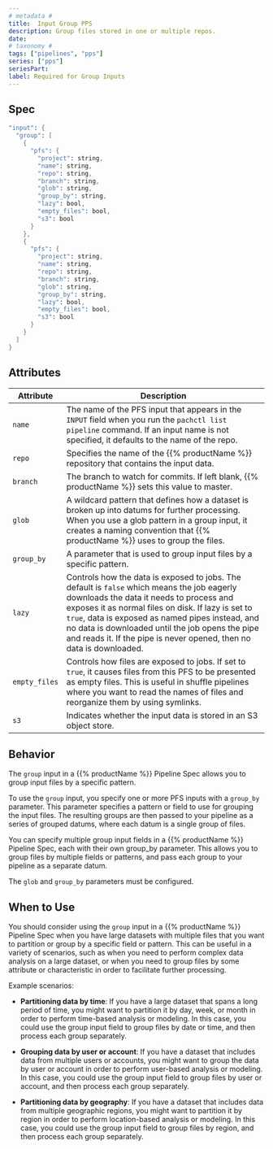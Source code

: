 ```yaml
---
# metadata # 
title:  Input Group PPS
description: Group files stored in one or multiple repos.
date: 
# taxonomy #
tags: ["pipelines", "pps"]
series: ["pps"]
seriesPart:
label: Required for Group Inputs
---
```

## Spec 

```s
"input": {
  "group": [
    {
      "pfs": {
        "project": string,
        "name": string,
        "repo": string,
        "branch": string,
        "glob": string,
        "group_by": string,
        "lazy": bool,
        "empty_files": bool,
        "s3": bool
      }
    },
    {
      "pfs": {
        "project": string,
        "name": string,
        "repo": string,
        "branch": string,
        "glob": string,
        "group_by": string,
        "lazy": bool,
        "empty_files": bool,
        "s3": bool
      }
    }
  ]
}
```

## Attributes

|Attribute|Description|
|-|-|
|`name`|The name of the PFS input that appears in the `INPUT` field when you run the `pachctl list pipeline` command. If an input name is not specified, it defaults to the name of the repo.|
|`repo`|Specifies the name of the {{% productName %}} repository that contains the input data.|
|`branch`| The branch to watch for commits. If left blank, {{% productName %}} sets this value to master. |
| `glob`| A wildcard pattern that defines how a dataset is broken up into datums for further processing. When you use a glob pattern in a group input, it creates a naming convention that {{% productName %}} uses to group the files.|
|`group_by`|A parameter that is used to group input files by a specific pattern. |
|`lazy`| Controls how the data is exposed to jobs. The default is `false` which means the job eagerly downloads the data it needs to process and exposes it as normal files on disk. If lazy is set to `true`, data is exposed as named pipes instead, and no data is downloaded until the job opens the pipe and reads it. If the pipe is never opened, then no data is downloaded.|
|`empty_files`| Controls how files are exposed to jobs. If set to `true`, it causes files from this PFS to be presented as empty files. This is useful in shuffle pipelines where you want to read the names of files and reorganize them by using symlinks.|
|`s3`| Indicates whether the input data is stored in an S3 object store.|


## Behavior 

The `group` input in a {{% productName %}} Pipeline Spec allows you to group input files by a specific  pattern. 

To use the `group` input, you specify one or more PFS inputs with a `group_by` parameter. This parameter specifies a pattern or field to use for grouping the input files. The resulting groups are then passed to your pipeline as a series of grouped datums, where each datum is a single group of files.

You can specify multiple group input fields in a {{% productName %}} Pipeline Spec, each with their own group_by parameter. This allows you to group files by multiple fields or patterns, and pass each group to your pipeline as a separate datum.

The `glob` and `group_by` parameters must be configured. 


## When to Use 

You should consider using the `group` input in a {{% productName %}} Pipeline Spec when you have large datasets with multiple files that you want to partition or group by a specific field or pattern. This can be useful in a variety of scenarios, such as when you need to perform complex data analysis on a large dataset, or when you need to group files by some attribute or characteristic in order to facilitate further processing.

Example scenarios:

- **Partitioning data by time**: If you have a large dataset that spans a long period of time, you might want to partition it by day, week, or month in order to perform time-based analysis or modeling. In this case, you could use the group input field to group files by date or time, and then process each group separately.

- **Grouping data by user or account**: If you have a dataset that includes data from multiple users or accounts, you might want to group the data by user or account in order to perform user-based analysis or modeling. In this case, you could use the group input field to group files by user or account, and then process each group separately.

- **Partitioning data by geography**: If you have a dataset that includes data from multiple geographic regions, you might want to partition it by region in order to perform location-based analysis or modeling. In this case, you could use the group input field to group files by region, and then process each group separately.